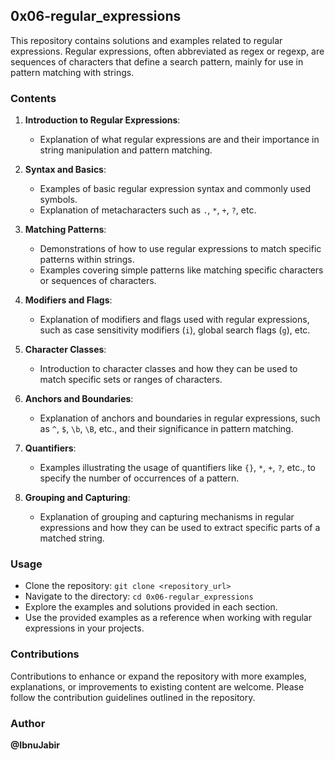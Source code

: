 ## 0x06-regular_expressions

This repository contains solutions and examples related to regular expressions. Regular expressions, often abbreviated as regex or regexp, are sequences of characters that define a search pattern, mainly for use in pattern matching with strings.

### Contents

1. **Introduction to Regular Expressions**: 
   - Explanation of what regular expressions are and their importance in string manipulation and pattern matching.

2. **Syntax and Basics**:
   - Examples of basic regular expression syntax and commonly used symbols.
   - Explanation of metacharacters such as `.`, `*`, `+`, `?`, etc.

3. **Matching Patterns**:
   - Demonstrations of how to use regular expressions to match specific patterns within strings.
   - Examples covering simple patterns like matching specific characters or sequences of characters.

4. **Modifiers and Flags**:
   - Explanation of modifiers and flags used with regular expressions, such as case sensitivity modifiers (`i`), global search flags (`g`), etc.

5. **Character Classes**:
   - Introduction to character classes and how they can be used to match specific sets or ranges of characters.

6. **Anchors and Boundaries**:
   - Explanation of anchors and boundaries in regular expressions, such as `^`, `$`, `\b`, `\B`, etc., and their significance in pattern matching.

7. **Quantifiers**:
   - Examples illustrating the usage of quantifiers like `{}`, `*`, `+`, `?`, etc., to specify the number of occurrences of a pattern.

8. **Grouping and Capturing**:
   - Explanation of grouping and capturing mechanisms in regular expressions and how they can be used to extract specific parts of a matched string.

### Usage

- Clone the repository: `git clone <repository_url>`
- Navigate to the directory: `cd 0x06-regular_expressions`
- Explore the examples and solutions provided in each section.
- Use the provided examples as a reference when working with regular expressions in your projects.

### Contributions

Contributions to enhance or expand the repository with more examples, explanations, or improvements to existing content are welcome. Please follow the contribution guidelines outlined in the repository.

### Author
<strong>@IbnuJabir</strong>
